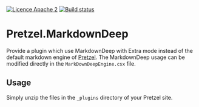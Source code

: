 [![Licence Apache 2](https://img.shields.io/badge/licence-Apache%202-blue.svg)](https://github.com/scriptcs-contrib/scriptcs-mef/blob/master/LICENSE) [![Build status](https://ci.appveyor.com/api/projects/status/43y2p8xpsryqf40p?svg=true)](https://ci.appveyor.com/project/laedit/scriptcs-mef) 

# Pretzel.MarkdownDeep

Provide a plugin which use MarkdownDeep with Extra mode instead of the default markdown engine of [Pretzel](http://github.com/code52/pretzel).
The MarkdownDeep usage can be modified directly in the `MarkDownDeepEngine.csx` file.

## Usage
Simply unzip the files in the `_plugins` directory of your Pretzel site.
